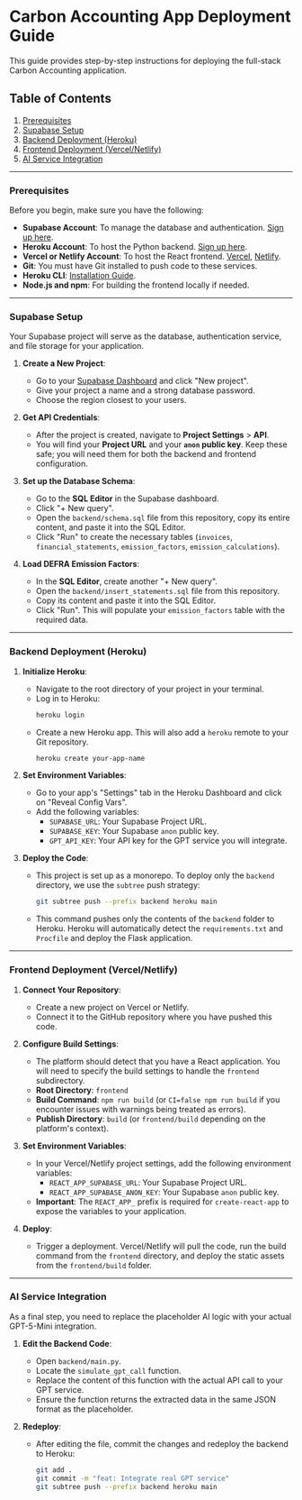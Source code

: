 # Carbon Accounting App Deployment Guide

This guide provides step-by-step instructions for deploying the full-stack Carbon Accounting application.

## Table of Contents

1.  [Prerequisites](#prerequisites)
2.  [Supabase Setup](#supabase-setup)
3.  [Backend Deployment (Heroku)](#backend-deployment-heroku)
4.  [Frontend Deployment (Vercel/Netlify)](#frontend-deployment-vercelnetlify)
5.  [AI Service Integration](#ai-service-integration)

---

### Prerequisites

Before you begin, make sure you have the following:

*   **Supabase Account**: To manage the database and authentication. [Sign up here](https://supabase.com/).
*   **Heroku Account**: To host the Python backend. [Sign up here](https://heroku.com/).
*   **Vercel or Netlify Account**: To host the React frontend. [Vercel](https://vercel.com/), [Netlify](https://netlify.com/).
*   **Git**: You must have Git installed to push code to these services.
*   **Heroku CLI**: [Installation Guide](https://devcenter.heroku.com/articles/heroku-cli).
*   **Node.js and npm**: For building the frontend locally if needed.

---

### Supabase Setup

Your Supabase project will serve as the database, authentication service, and file storage for your application.

1.  **Create a New Project**:
    *   Go to your [Supabase Dashboard](https://app.supabase.com/) and click "New project".
    *   Give your project a name and a strong database password.
    *   Choose the region closest to your users.

2.  **Get API Credentials**:
    *   After the project is created, navigate to **Project Settings** > **API**.
    *   You will find your **Project URL** and your **`anon` public key**. Keep these safe; you will need them for both the backend and frontend configuration.

3.  **Set up the Database Schema**:
    *   Go to the **SQL Editor** in the Supabase dashboard.
    *   Click "+ New query".
    *   Open the `backend/schema.sql` file from this repository, copy its entire content, and paste it into the SQL Editor.
    *   Click "Run" to create the necessary tables (`invoices`, `financial_statements`, `emission_factors`, `emission_calculations`).

4.  **Load DEFRA Emission Factors**:
    *   In the **SQL Editor**, create another "+ New query".
    *   Open the `backend/insert_statements.sql` file from this repository.
    *   Copy its content and paste it into the SQL Editor.
    *   Click "Run". This will populate your `emission_factors` table with the required data.

---

### Backend Deployment (Heroku)

1.  **Initialize Heroku**:
    *   Navigate to the root directory of your project in your terminal.
    *   Log in to Heroku:
        ```bash
        heroku login
        ```
    *   Create a new Heroku app. This will also add a `heroku` remote to your Git repository.
        ```bash
        heroku create your-app-name
        ```

2.  **Set Environment Variables**:
    *   Go to your app's "Settings" tab in the Heroku Dashboard and click on "Reveal Config Vars".
    *   Add the following variables:
        *   `SUPABASE_URL`: Your Supabase Project URL.
        *   `SUPABASE_KEY`: Your Supabase `anon` public key.
        *   `GPT_API_KEY`: Your API key for the GPT service you will integrate.

3.  **Deploy the Code**:
    *   This project is set up as a monorepo. To deploy only the `backend` directory, we use the `subtree` push strategy:
        ```bash
        git subtree push --prefix backend heroku main
        ```
    *   This command pushes only the contents of the `backend` folder to Heroku. Heroku will automatically detect the `requirements.txt` and `Procfile` and deploy the Flask application.

---

### Frontend Deployment (Vercel/Netlify)

1.  **Connect Your Repository**:
    *   Create a new project on Vercel or Netlify.
    *   Connect it to the GitHub repository where you have pushed this code.

2.  **Configure Build Settings**:
    *   The platform should detect that you have a React application. You will need to specify the build settings to handle the `frontend` subdirectory.
    *   **Root Directory**: `frontend`
    *   **Build Command**: `npm run build` (or `CI=false npm run build` if you encounter issues with warnings being treated as errors).
    *   **Publish Directory**: `build` (or `frontend/build` depending on the platform's context).

3.  **Set Environment Variables**:
    *   In your Vercel/Netlify project settings, add the following environment variables:
        *   `REACT_APP_SUPABASE_URL`: Your Supabase Project URL.
        *   `REACT_APP_SUPABASE_ANON_KEY`: Your Supabase `anon` public key.
    *   **Important**: The `REACT_APP_` prefix is required for `create-react-app` to expose the variables to your application.

4.  **Deploy**:
    *   Trigger a deployment. Vercel/Netlify will pull the code, run the build command from the `frontend` directory, and deploy the static assets from the `frontend/build` folder.

---

### AI Service Integration

As a final step, you need to replace the placeholder AI logic with your actual GPT-5-Mini integration.

1.  **Edit the Backend Code**:
    *   Open `backend/main.py`.
    *   Locate the `simulate_gpt_call` function.
    *   Replace the content of this function with the actual API call to your GPT service.
    *   Ensure the function returns the extracted data in the same JSON format as the placeholder.

2.  **Redeploy**:
    *   After editing the file, commit the changes and redeploy the backend to Heroku:
        ```bash
        git add .
        git commit -m "feat: Integrate real GPT service"
        git subtree push --prefix backend heroku main
        ```
